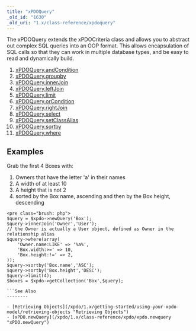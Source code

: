 ```yaml
---
title: "xPDOQuery"
_old_id: "1630"
_old_uri: "1.x/class-reference/xpdoquery"
---
```


The xPDOQuery extends the xPDOCriteria class and allows you to abstract out complex SQL queries into an OOP format. This allows encapsulation of SQL calls so that they can work in multiple database types, and be easy to read and dynamically build.

1. [xPDOQuery.andCondition](/xpdo/1.x/class-reference/xpdoquery/xpdoquery.andcondition)
2. [xPDOQuery.groupby](/xpdo/1.x/class-reference/xpdoquery/xpdoquery.groupby)
3. [xPDOQuery.innerJoin](/xpdo/1.x/class-reference/xpdoquery/xpdoquery.innerjoin)
4. [xPDOQuery.leftJoin](/xpdo/1.x/class-reference/xpdoquery/xpdoquery.leftjoin)
5. [xPDOQuery.limit](/xpdo/1.x/class-reference/xpdoquery/xpdoquery.limit)
6. [xPDOQuery.orCondition](/xpdo/1.x/class-reference/xpdoquery/xpdoquery.orcondition)
7. [xPDOQuery.rightJoin](/xpdo/1.x/class-reference/xpdoquery/xpdoquery.rightjoin)
8. [xPDOQuery.select](/xpdo/1.x/class-reference/xpdoquery/xpdoquery.select)
9. [xPDOQuery.setClassAlias](/xpdo/1.x/class-reference/xpdoquery/xpdoquery.setclassalias)
10. [xPDOQuery.sortby](/xpdo/1.x/class-reference/xpdoquery/xpdoquery.sortby)
11. [xPDOQuery.where](/xpdo/1.x/class-reference/xpdoquery/xpdoquery.where)

Examples
--------

Grab the first 4 Boxes with:

1. Owners that have the letter 'a' in their names
2. A width of at least 10
3. A height that is not 2
4. sorted by the Box name, ascending and then by the Box height, descending

```
<pre class="brush: php">
$query = $xpdo->newQuery('Box');
$query->innerJoin('Owner','User'); 
// the Owner is actually a User object, defined as Owner in the relationship alias
$query->where(array(
    'Owner.name:LIKE' => '%a%',
    'Box.width:>=' => 10,
    'Box.height:!=' => 2,
));
$query->sortby('Box.name','ASC');
$query->sortby('Box.height','DESC');
$query->limit(4);
$boxes = $xpdo->getCollection('Box',$query);

```See Also
--------

- [Retrieving Objects](/xpdo/1.x/getting-started/using-your-xpdo-model/retrieving-objects "Retrieving Objects")
- [xPDO.newQuery](/xpdo/1.x/class-reference/xpdo/xpdo.newquery "xPDO.newQuery")